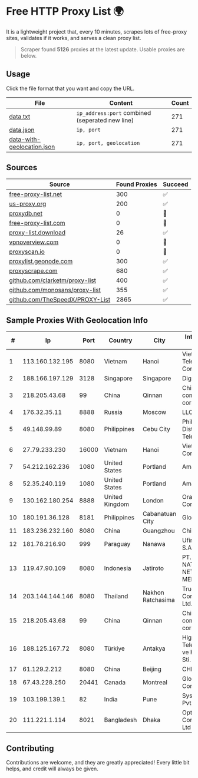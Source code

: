 
# Free HTTP Proxy List 🌍

It is a lightweight project that, every 10 minutes, scrapes lots of free-proxy sites, validates if it works, and serves a clean proxy list.


> Scraper found **5126** proxies at the latest update. Usable proxies are below.

## Usage

Click the file format that you want and copy the URL.


|File|Content|Count|
|----|-------|-----|
|[data.txt](https://raw.githubusercontent.com/themiralay/Proxy-List-World/master/data.txt)|`ip_address:port` combined (seperated new line)|271|
|[data.json](https://raw.githubusercontent.com/themiralay/Proxy-List-World/master/data.json)|`ip, port`|271|
|[data-with-geolocation.json](https://raw.githubusercontent.com/themiralay/Proxy-List-World/master/data-with-geolocation.json)|`ip, port, geolocation`|271|

## Sources

|Source|Found Proxies|Succeed|
|------|-------------|-------|
|[free-proxy-list.net](https://free-proxy-list.net)|300|✅|
|[us-proxy.org](https://www.us-proxy.org)|200|✅|
|[proxydb.net](http://proxydb.net)|0|🚫|
|[free-proxy-list.com](https://free-proxy-list.com/?page=&port=&type%5B%5D=http&type%5B%5D=https&up_time=0&search=Search)|0|🚫|
|[proxy-list.download](https://www.proxy-list.download/HTTP)|26|✅|
|[vpnoverview.com](https://vpnoverview.com/privacy/anonymous-browsing/free-proxy-servers)|0|🚫|
|[proxyscan.io](https://www.proxyscan.io)|0|🚫|
|[proxylist.geonode.com](https://proxylist.geonode.com/api/proxy-list?limit=300&page=1&sort_by=lastChecked&sort_type=desc&protocols=http,https)|300|✅|
|[proxyscrape.com](https://api.proxyscrape.com/v2/?request=displayproxies&protocol=http&timeout=10000&country=all&ssl=all&anonymity=all)|680|✅|
|[github.com/clarketm/proxy-list](https://raw.githubusercontent.com/clarketm/proxy-list/master/proxy-list-raw.txt)|400|✅|
|[github.com/monosans/proxy-list](https://raw.githubusercontent.com/monosans/proxy-list/main/proxies/http.txt)|355|✅|
|[github.com/TheSpeedX/PROXY-List](https://raw.githubusercontent.com/TheSpeedX/PROXY-List/master/http.txt)|2865|✅|


## Sample Proxies With Geolocation Info

|#|Ip|Port|Country|City|Internet Service Provider|
|-|--|----|-------|----|-------------------------|
|1|113.160.132.195|8080|Vietnam|Hanoi|VietNam Post and Telecom Corporation|
|2|188.166.197.129|3128|Singapore|Singapore|DigitalOcean, LLC|
|3|218.205.43.68|99|China|Qinnan|China Mobile communications corporation|
|4|176.32.35.11|8888|Russia|Moscow|LLC Baxet|
|5|49.148.99.89|8080|Philippines|Cebu City|Philippine Long Distance Telephone Co.|
|6|27.79.233.230|16000|Vietnam|Hanoi|Viettel Corporation|
|7|54.212.162.236|1080|United States|Portland|Amazon.com, Inc.|
|8|52.35.240.119|1080|United States|Portland|Amazon.com, Inc.|
|9|130.162.180.254|8888|United Kingdom|London|Oracle Corporation|
|10|180.191.36.128|8181|Philippines|Cabanatuan City|Globe Telecom|
|11|183.236.232.160|8080|China|Guangzhou|China Mobile|
|12|181.78.216.90|999|Paraguay|Nanawa|Ufinet Paraguay S.A|
|13|119.47.90.109|8080|Indonesia|Jatiroto|PT. JAWA POS NATIONAL NETWORK MEDIALINK|
|14|203.144.144.146|8080|Thailand|Nakhon Ratchasima|True Internet Corporation CO. Ltd.|
|15|218.205.43.68|99|China|Qinnan|China Mobile communications corporation|
|16|188.125.167.72|8080|Türkiye|Antakya|High Speed Telekomunikasyon ve Hab. Hiz. Ltd. Sti.|
|17|61.129.2.212|8080|China|Beijing|CHINANET|
|18|67.43.228.250|20441|Canada|Montreal|GloboTech Communications|
|19|103.199.139.1|82|India|Pune|Syscon Infoway Pvt. Ltd.|
|20|111.221.1.114|8021|Bangladesh|Dhaka|OptiMax Communication Ltd|



## Contributing

Contributions are welcome, and they are greatly appreciated! Every
little bit helps, and credit will always be given.

